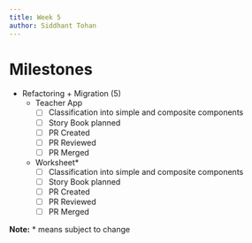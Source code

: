 ```yaml
---
title: Week 5
author: Siddhant Tohan
---
```

# Milestones
- Refactoring + Migration (5)
    - Teacher App
        - [ ] Classification into simple and composite components  
        - [ ] Story Book planned
        - [ ] PR Created
        - [ ] PR Reviewed
        - [ ] PR Merged	
    - Worksheet*
        - [ ] Classification into simple and composite components  
        - [ ] Story Book planned
        - [ ] PR Created
        - [ ] PR Reviewed
        - [ ] PR Merged	

**Note:** * means subject to change